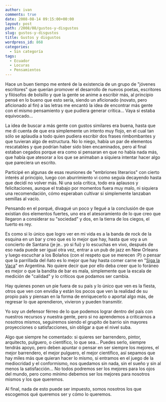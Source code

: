 ```yaml
---
author: ivan
comments: true
date: 2008-08-14 09:15:00+00:00
layout: post
path: /2008/08/gustos-y-disgustos
slug: gustos-y-disgustos
title: Gustos y disgustos
wordpress_id: 868
categories:
  - Sin categoría
tags:
  - Ecuador
  - Locuras
  - Pensamientos
---
```


Hace un buen tiempo me enteré de la existencia de un grupo de "jóvenes escritores" que querían promover el desarrollo de nuevos poetas, escritores y filósofos de bolsillo y que la gente se anime a escribir más, al principio pensé en lo bueno que esto sería, siendo un aficionado (novato, pero aficionado al fin) a las letras me encantó la idea de encontrar más gente con el mismo pensamiento y que pudiera generar crítica... Vaya si estaba equivocado...

La idea de buscar a más gente con gustos similares era buena, hasta que me di cuenta de que era simplemente un intento muy flojo, en el cual tan sólo se aplaudía a todo quien pudiera escribir dos frases rimbombantes y que tuvieran algo de estructura. No lo niego, había un par de elementos rescatables y que podrían haber sido bien encaminados, pero al final estaban cegados porque era como si pensaran en que no había nada más, que había que atesorar a los que se animaban a siquiera intentar hacer algo que pareciera un escrito.

Participé en algunas de esas reuniones de "embriones literarios" con cierto interés al principio, luego con aburrimiento vi como seguía decayendo hasta que decidí no volver más. Ni una sola crítica, todo era aplausos y felicitaciones, aunque el trabajo por momentos fuera muy malo, ni siquiera una recomendación, cómo esperaban cultivar si simplemente lanzaban semillas al vacío.

Pensando en el porqué, divagué un poco y llegué a la conclusión de que existían dos elementos fuertes, uno era el atesoramiento de lo que creo que llegaron a considerar su "sociedad" y dos, en la tierra de los ciegos, el tuerto es rey.

Es como si lo único que logro ver en mi vida es a la banda de rock de la esquina en un bar y creo que es lo mejor que hay, hasta que voy a un concierto de Santana (je je.. yo si fui) y lo escuchas en vivo, después de eso nada puede ser igual otra vez, entrar a un pub de jazz en New Orleans y luego escuchar a los Bolaños (con el respeto que se merecen :P) o pensar que la parrillada del ñato es lo mejor que hay hasta comer carne en "[Siga la Vaca](http://www.sigalavaca.com/)" en Argentina. No quiere decir que por ello deba creer que lo foráneo es mejor o que la bandita de bar es mala, simplemente que la escala de medición de "calidad" y lo críticos que podamos ser cambia.

Hay quienes ponen un pie fuera de su país y lo único que ven es la fiesta, otros que ven con envidia y están los pocos que ven la realidad de su propio país y piensan en la forma de enriquecerlo o aportal algo más, de regresar lo que aprendieron, vivieron y pueden transmitir.

Yo soy un defensor férreo de lo que podemos lograr dentro del país con nuestros recursos y nuestra gente, pero si no aprendemos a criticarnos a nosotros mismos, seguiremos siendo el grupito de barrio sin mayores proyecciones o satisfacciones, sin obligar a que el nivel suba.

Algo que siempre he comentado: si quieres ser barrendero, pintor, arquitecto, pulguero, o científico, lo que sea... Puedes serlo, siempre tendrás apoyo, pero deben apuntar o pensar en ser siempre los mejores, el mejor barrendero, el mejor pulguero, el mejor científico, así sepamos que hay miles más que quieran hacer lo mismo, si entramos en el juego de la mediocridad y el conformismo, nos quedamos sin nada, sin el sueño y sin al menos la satisfacción... No todos podremos ser los mejores para los ojos del mundo, pero como mínimo debemos ser los mejores para nosotros mismos y los que queremos.

Al final, nada de esto puede ser impuesto, somos nosotros los que escogemos qué queremos ser y cómo lo queremos.
